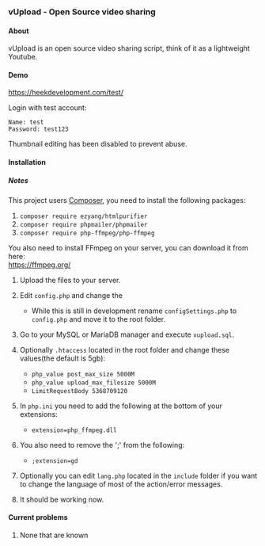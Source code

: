### vUpload - Open Source video sharing
#### About
vUpload is an open source video sharing script, think of it as a lightweight Youtube.

#### Demo
https://heekdevelopment.com/test/

Login with test account:

    Name: test
    Password: test123

Thumbnail editing has been disabled to prevent abuse.

#### Installation

##### Notes
This project users [Composer](http://https://github.com/composer/composer "Composer"), you need to install the following packages:
1. `composer require ezyang/htmlpurifier`
2. `composer require phpmailer/phpmailer`
3. `composer require php-ffmpeg/php-ffmpeg`

You also need to install FFmpeg on your server, you can download it from here:<br />
https://ffmpeg.org/

1. Upload the files to your server.
2. Edit `config.php` and change the 
   - While this is still in development rename `configSettings.php` to `config.php` and move it to the root folder.
3. Go to your MySQL or MariaDB manager and execute `vupload.sql`.
4. Optionally `.htaccess` located in the root folder and change these values(the default is 5gb):
   - `php_value post_max_size 5000M`
   - `php_value upload_max_filesize 5000M`
   - `LimitRequestBody 5368709120` 
5. In `php.ini` you need to add the following at the bottom of your extensions:
   - `extension=php_ffmpeg.dll`

6. You also need to remove the ';' from the following:
   - `;extension=gd`
7. Optionally you can edit `lang.php` located in the `include` folder if you want to change the language of most of the action/error messages.
8. It should be working now.

#### Current problems
1. None that are known
